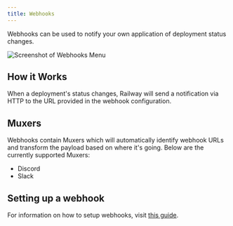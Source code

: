 ```yaml
---
title: Webhooks
---
```


Webhooks can be used to notify your own application of deployment status changes.

<Image src="https://res.cloudinary.com/railway/image/upload/v1631917802/docs/webhooks_nslim0.png"
alt="Screenshot of Webhooks Menu"
layout="responsive"
width={823} height={324} quality={80} />

## How it Works

When a deployment's status changes, Railway will send a notification via HTTP to the URL provided in the webhook configuration.

## Muxers

Webhooks contain Muxers which will automatically identify webhook URLs and transform the payload based on where it's going. Below are the currently supported Muxers:
- Discord
- Slack

## Setting up a webhook

For information on how to setup webhooks, visit [this guide](/how-to/setup-webhooks).